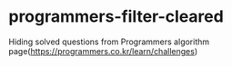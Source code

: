 # programmers-filter-cleared
Hiding solved questions from Programmers algorithm page(https://programmers.co.kr/learn/challenges)
